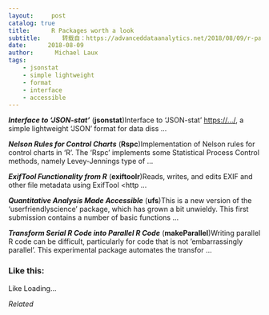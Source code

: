 ```yaml
---
layout:     post
catalog: true
title:      R Packages worth a look
subtitle:      转载自：https://advanceddataanalytics.net/2018/08/09/r-packages-worth-a-look-1237/
date:      2018-08-09
author:      Michael Laux
tags:
    - jsonstat
    - simple lightweight
    - format
    - interface
    - accessible
---
```


***Interface to ‘JSON-stat’*** (**jsonstat**)Interface to ‘JSON-stat’ <https://…/>, a simple lightweight ‘JSON’ format for data diss …

***Nelson Rules for Control Charts*** (**Rspc**)Implementation of Nelson rules for control charts in ‘R’. The ‘Rspc’ implements some Statistical Process Control methods, namely Levey-Jennings type of …

***ExifTool Functionality from R*** (**exiftoolr**)Reads, writes, and edits EXIF and other file metadata using ExifTool <http …

***Quantitative Analysis Made Accessible*** (**ufs**)This is a new version of the ‘userfriendlyscience’ package, which has grown a bit unwieldy. This first submission contains a number of basic functions …

***Transform Serial R Code into Parallel R Code*** (**makeParallel**)Writing parallel R code can be difficult, particularly for code that is not ’embarrassingly parallel’. This experimental package automates the transfor …





### Like this:

Like Loading...


*Related*


